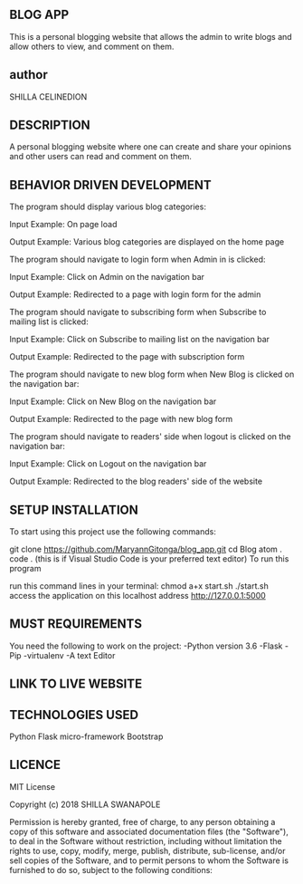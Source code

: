 ## BLOG APP

This is a personal blogging website that allows the admin to write blogs and allow others to view, and comment on them.

## author

SHILLA CELINEDION

## DESCRIPTION

A personal blogging website where one can create and share your opinions and other users can read and comment on them.

## BEHAVIOR DRIVEN DEVELOPMENT

The program should display various blog categories:

Input Example: On page load

Output Example: Various blog categories are displayed on the home page

The program should navigate to login form when Admin in is clicked:

Input Example: Click on Admin on the navigation bar

Output Example: Redirected to a page with login form for the admin

The program should navigate to subscribing form when Subscribe to mailing list is clicked:

Input Example: Click on Subscribe to mailing list on the navigation bar

Output Example: Redirected to the page with subscription form

The program should navigate to new blog form when New Blog is clicked on the navigation bar:

Input Example: Click on New Blog on the navigation bar

Output Example: Redirected to the page with new blog form

The program should navigate to readers' side when logout is clicked on the navigation bar:

Input Example: Click on Logout on the navigation bar

Output Example: Redirected to the blog readers' side of the website

## SETUP INSTALLATION

To start using this project use the following commands:

git clone https://github.com/MaryannGitonga/blog_app.git
cd Blog
atom .
code . (this is if Visual Studio Code is your preferred text editor)
To run this program

run this command lines in your terminal:
chmod a+x start.sh
./start.sh
access the application on this localhost address http://127.0.0.1:5000

## MUST REQUIREMENTS

 You need the following to work on the project: -Python version 3.6 -Flask -Pip -virtualenv -A text Editor

## LINK TO LIVE WEBSITE


## TECHNOLOGIES USED

Python
Flask micro-framework
Bootstrap

## LICENCE

MIT License

Copyright (c) 2018 SHILLA SWANAPOLE

Permission is hereby granted, free of charge, to any person obtaining a copy of this software and associated documentation files (the "Software"), to deal in the Software without restriction, including without limitation the rights to use, copy, modify, merge, publish, distribute, sub-license, and/or sell copies of the Software, and to permit persons to whom the Software is furnished to do so, subject to the following conditions:
